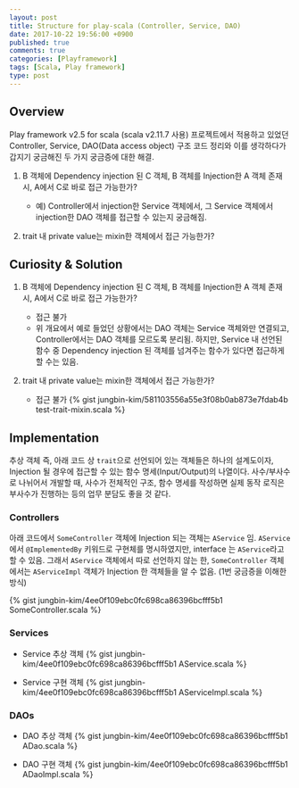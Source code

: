 ```yaml
---
layout: post
title: Structure for play-scala (Controller, Service, DAO)
date: 2017-10-22 19:56:00 +0900
published: true
comments: true
categories: [Playframework]
tags: [Scala, Play framework]
type: post
---
```


## Overview
Play framework v2.5 for scala (scala v2.11.7 사용) 프로젝트에서 적용하고 있었던 Controller, Service, DAO(Data access object) 구조 코드 정리와
이를 생각하다가 갑지기 궁금해진 두 가지 궁금증에 대한 해결.

1. B 객체에 Dependency injection 된 C 객체, B 객체를 Injection한 A 객체 존재 시, A에서 C로 바로 접근 가능한가?
    + 예) Controller에서 injection한 Service 객체에서, 그 Service 객체에서 injection한 DAO 객체를 접근할 수 있는지 궁금해짐.
    
2. trait 내 private value는 mixin한 객체에서 접근 가능한가?

## Curiosity & Solution
1. B 객체에 Dependency injection 된 C 객체, B 객체를 Injection한 A 객체 존재 시, A에서 C로 바로 접근 가능한가?
    + 접근 불가
    + 위 개요에서 예로 들었던 상황에서는 DAO 객체는 Service 객체와만 연결되고, Controller에서는 DAO 객체를 모르도록 분리됨.
    하지만, Service 내 선언된 함수 중 Dependency injection 된 객체를 넘겨주는 함수가 있다면 접근하게 할 수는 있음. 
      
2. trait 내 private value는 mixin한 객체에서 접근 가능한가?
    + 접근 불가
{% gist jungbin-kim/581103556a55e3f08b0ab873e7fdab4b test-trait-mixin.scala %}

## Implementation
추상 객체 즉, 아래 코드 상 `trait`으로 선언되어 있는 객체들은 하나의 설계도이자, 
Injection 될 경우에 접근할 수 있는 함수 명세(Input/Output)의 나열이다.
사수/부사수로 나뉘어서 개발할 때, 사수가 전체적인 구조, 함수 명세를 작성하면 실제 동작 로직은 부사수가 진행하는 등의 업무 분담도 좋을 것 같다. 
 
### Controllers
아래 코드에서 `SomeController` 객체에 Injection 되는 객체는 `AService` 임.
`AService`에서 `@ImplementedBy` 키워드로 구현체를 명시하였지만, interface 는 `AService`라고 할 수 있음.
그래서 `AService` 객체에서 따로 선언하지 않는 한, `SomeController` 객체에서는 `AServiceImpl` 객체가 Injection 한 객체들을 알 수 없음. 
(1번 궁금증을 이해한 방식)
 
{% gist jungbin-kim/4ee0f109ebc0fc698ca86396bcfff5b1 SomeController.scala %}

### Services
- Service 추상 객체
{% gist jungbin-kim/4ee0f109ebc0fc698ca86396bcfff5b1 AService.scala %}

- Service 구현 객체
{% gist jungbin-kim/4ee0f109ebc0fc698ca86396bcfff5b1 AServiceImpl.scala %}

### DAOs
- DAO 추상 객체
{% gist jungbin-kim/4ee0f109ebc0fc698ca86396bcfff5b1 ADao.scala %}

- DAO 구현 객체
{% gist jungbin-kim/4ee0f109ebc0fc698ca86396bcfff5b1 ADaoImpl.scala %}